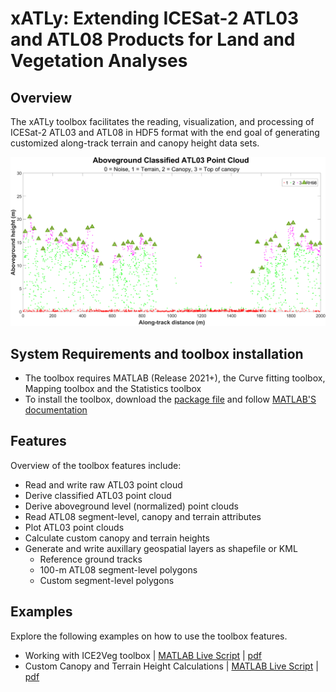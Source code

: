 # xATLy: E*x*tending ICESat-2 **A**TL03 and ATL08 Products for **L**and and Vegetation Anal**y**ses
## Overview
The xATLy toolbox facilitates the reading, visualization, and processing of ICESat-2 ATL03 and ATL08 in HDF5 format with the end goal of generating customized along-track terrain and canopy height data sets.
<p align="center">
<img src = "https://github.com/Oht0nger/xATLy/blob/main/code/doc/xatly_ch.png" width = "900" />
</p>

## System Requirements and toolbox installation
* The toolbox requires MATLAB (Release 2021+), the Curve fitting toolbox, Mapping toolbox and the Statistics toolbox
* To install the toolbox, download the [package file](https://github.com/Oht0nger/xATLy/blob/main/toolbox/xATLy.mltbx) and follow [MATLAB'S documentation](https://www.mathworks.com/help/matlab/matlab_env/get-add-ons.html)
## Features
Overview of the toolbox features include:
* Read and write raw ATL03 point cloud
* Derive classified ATL03 point cloud 
* Derive aboveground level (normalized) point clouds
* Read ATL08 segment-level, canopy and terrain attributes
* Plot ATL03 point clouds
* Calculate custom canopy and terrain heights
* Generate and write auxillary geospatial layers as shapefile or KML
  * Reference ground tracks
  * 100-m ATL08 segment-level polygons
  * Custom segment-level polygons
## Examples
Explore the following examples on how to use the toolbox features.
* Working with ICE2Veg toolbox | [MATLAB Live Script](https://github.com/Oht0nger/xATLy/blob/main/code/doc/Working%20with%20xATLy%20Toolbox.mlx) | [pdf](https://github.com/Oht0nger/xATLy/blob/main/code/doc/Working%20with%20xATLy%20Toolbox.pdf)
* Custom Canopy and Terrain Height Calculations | [MATLAB Live Script](https://github.com/Oht0nger/xATLy/blob/main/code/doc/Custom%20Canopy%20and%20Terrain%20Height%20Calculation.mlx) | [pdf](https://github.com/Oht0nger/xATLy/blob/main/code/doc/Custom%20Canopy%20and%20Terrain%20Height%20Calculation.pdf)
